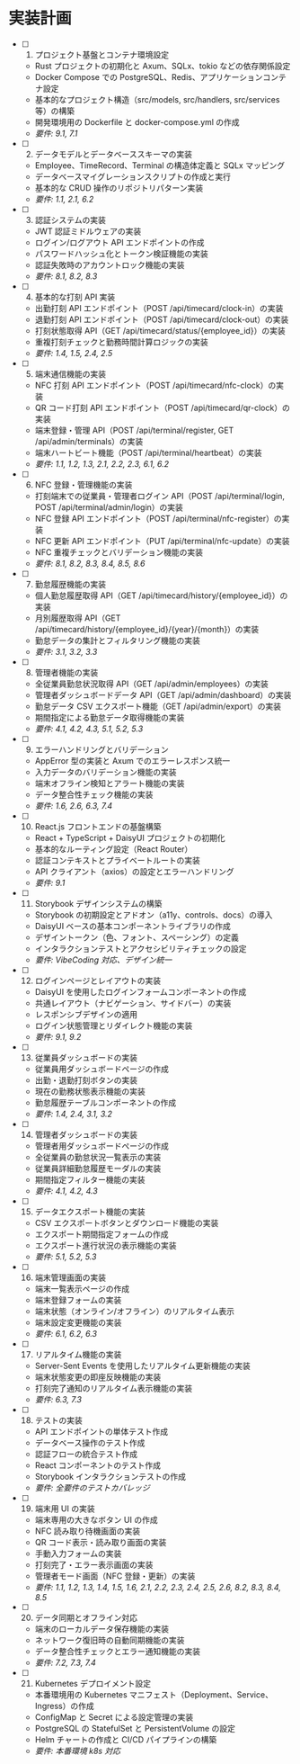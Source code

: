 # 実装計画

- [ ] 1. プロジェクト基盤とコンテナ環境設定

  - Rust プロジェクトの初期化と Axum、SQLx、tokio などの依存関係設定
  - Docker Compose での PostgreSQL、Redis、アプリケーションコンテナ設定
  - 基本的なプロジェクト構造（src/models, src/handlers, src/services 等）の構築
  - 開発環境用の Dockerfile と docker-compose.yml の作成
  - _要件: 9.1, 7.1_

- [ ] 2. データモデルとデータベーススキーマの実装

  - Employee、TimeRecord、Terminal の構造体定義と SQLx マッピング
  - データベースマイグレーションスクリプトの作成と実行
  - 基本的な CRUD 操作のリポジトリパターン実装
  - _要件: 1.1, 2.1, 6.2_

- [ ] 3. 認証システムの実装

  - JWT 認証ミドルウェアの実装
  - ログイン/ログアウト API エンドポイントの作成
  - パスワードハッシュ化とトークン検証機能の実装
  - 認証失敗時のアカウントロック機能の実装
  - _要件: 8.1, 8.2, 8.3_

- [ ] 4. 基本的な打刻 API 実装

  - 出勤打刻 API エンドポイント（POST /api/timecard/clock-in）の実装
  - 退勤打刻 API エンドポイント（POST /api/timecard/clock-out）の実装
  - 打刻状態取得 API（GET /api/timecard/status/{employee_id}）の実装
  - 重複打刻チェックと勤務時間計算ロジックの実装
  - _要件: 1.4, 1.5, 2.4, 2.5_

- [ ] 5. 端末通信機能の実装

  - NFC 打刻 API エンドポイント（POST /api/timecard/nfc-clock）の実装
  - QR コード打刻 API エンドポイント（POST /api/timecard/qr-clock）の実装
  - 端末登録・管理 API（POST /api/terminal/register, GET /api/admin/terminals）の実装
  - 端末ハートビート機能（POST /api/terminal/heartbeat）の実装
  - _要件: 1.1, 1.2, 1.3, 2.1, 2.2, 2.3, 6.1, 6.2_

- [ ] 6. NFC 登録・管理機能の実装

  - 打刻端末での従業員・管理者ログイン API（POST /api/terminal/login, POST /api/terminal/admin/login）の実装
  - NFC 登録 API エンドポイント（POST /api/terminal/nfc-register）の実装
  - NFC 更新 API エンドポイント（PUT /api/terminal/nfc-update）の実装
  - NFC 重複チェックとバリデーション機能の実装
  - _要件: 8.1, 8.2, 8.3, 8.4, 8.5, 8.6_

- [ ] 7. 勤怠履歴機能の実装

  - 個人勤怠履歴取得 API（GET /api/timecard/history/{employee_id}）の実装
  - 月別履歴取得 API（GET /api/timecard/history/{employee_id}/{year}/{month}）の実装
  - 勤怠データの集計とフィルタリング機能の実装
  - _要件: 3.1, 3.2, 3.3_

- [ ] 8. 管理者機能の実装

  - 全従業員勤怠状況取得 API（GET /api/admin/employees）の実装
  - 管理者ダッシュボードデータ API（GET /api/admin/dashboard）の実装
  - 勤怠データ CSV エクスポート機能（GET /api/admin/export）の実装
  - 期間指定による勤怠データ取得機能の実装
  - _要件: 4.1, 4.2, 4.3, 5.1, 5.2, 5.3_

- [ ] 9. エラーハンドリングとバリデーション

  - AppError 型の実装と Axum でのエラーレスポンス統一
  - 入力データのバリデーション機能の実装
  - 端末オフライン検知とアラート機能の実装
  - データ整合性チェック機能の実装
  - _要件: 1.6, 2.6, 6.3, 7.4_

- [ ] 10. React.js フロントエンドの基盤構築

  - React + TypeScript + DaisyUI プロジェクトの初期化
  - 基本的なルーティング設定（React Router）
  - 認証コンテキストとプライベートルートの実装
  - API クライアント（axios）の設定とエラーハンドリング
  - _要件: 9.1_

- [ ] 11. Storybook デザインシステムの構築

  - Storybook の初期設定とアドオン（a11y、controls、docs）の導入
  - DaisyUI ベースの基本コンポーネントライブラリの作成
  - デザイントークン（色、フォント、スペーシング）の定義
  - インタラクションテストとアクセシビリティチェックの設定
  - _要件: VibeCoding 対応、デザイン統一_

- [ ] 12. ログインページとレイアウトの実装

  - DaisyUI を使用したログインフォームコンポーネントの作成
  - 共通レイアウト（ナビゲーション、サイドバー）の実装
  - レスポンシブデザインの適用
  - ログイン状態管理とリダイレクト機能の実装
  - _要件: 9.1, 9.2_

- [ ] 13. 従業員ダッシュボードの実装

  - 従業員用ダッシュボードページの作成
  - 出勤・退勤打刻ボタンの実装
  - 現在の勤務状態表示機能の実装
  - 勤怠履歴テーブルコンポーネントの作成
  - _要件: 1.4, 2.4, 3.1, 3.2_

- [ ] 14. 管理者ダッシュボードの実装

  - 管理者用ダッシュボードページの作成
  - 全従業員の勤怠状況一覧表示の実装
  - 従業員詳細勤怠履歴モーダルの実装
  - 期間指定フィルター機能の実装
  - _要件: 4.1, 4.2, 4.3_

- [ ] 15. データエクスポート機能の実装

  - CSV エクスポートボタンとダウンロード機能の実装
  - エクスポート期間指定フォームの作成
  - エクスポート進行状況の表示機能の実装
  - _要件: 5.1, 5.2, 5.3_

- [ ] 16. 端末管理画面の実装

  - 端末一覧表示ページの作成
  - 端末登録フォームの実装
  - 端末状態（オンライン/オフライン）のリアルタイム表示
  - 端末設定変更機能の実装
  - _要件: 6.1, 6.2, 6.3_

- [ ] 17. リアルタイム機能の実装

  - Server-Sent Events を使用したリアルタイム更新機能の実装
  - 端末状態変更の即座反映機能の実装
  - 打刻完了通知のリアルタイム表示機能の実装
  - _要件: 6.3, 7.3_

- [ ] 18. テストの実装

  - API エンドポイントの単体テスト作成
  - データベース操作のテスト作成
  - 認証フローの統合テスト作成
  - React コンポーネントのテスト作成
  - Storybook インタラクションテストの作成
  - _要件: 全要件のテストカバレッジ_

- [ ] 19. 端末用 UI の実装

  - 端末専用の大きなボタン UI の作成
  - NFC 読み取り待機画面の実装
  - QR コード表示・読み取り画面の実装
  - 手動入力フォームの実装
  - 打刻完了・エラー表示画面の実装
  - 管理者モード画面（NFC 登録・更新）の実装
  - _要件: 1.1, 1.2, 1.3, 1.4, 1.5, 1.6, 2.1, 2.2, 2.3, 2.4, 2.5, 2.6, 8.2, 8.3, 8.4, 8.5_

- [ ] 20. データ同期とオフライン対応

  - 端末のローカルデータ保存機能の実装
  - ネットワーク復旧時の自動同期機能の実装
  - データ整合性チェックとエラー通知機能の実装
  - _要件: 7.2, 7.3, 7.4_

- [ ] 21. Kubernetes デプロイメント設定
  - 本番環境用の Kubernetes マニフェスト（Deployment、Service、Ingress）の作成
  - ConfigMap と Secret による設定管理の実装
  - PostgreSQL の StatefulSet と PersistentVolume の設定
  - Helm チャートの作成と CI/CD パイプラインの構築
  - _要件: 本番環境 k8s 対応_
